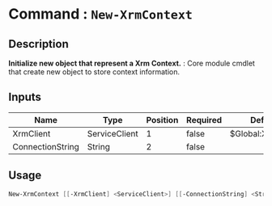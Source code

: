 # Command : `New-XrmContext` 

## Description

**Initialize new object that represent a Xrm Context.** : Core module cmdlet that create new object to store context information.

## Inputs

Name|Type|Position|Required|Default|Description
----|----|--------|--------|-------|-----------
XrmClient|ServiceClient|1|false|$Global:XrmClient|
ConnectionString|String|2|false||


## Usage

```Powershell 
New-XrmContext [[-XrmClient] <ServiceClient>] [[-ConnectionString] <String>] [<CommonParameters>]
``` 


